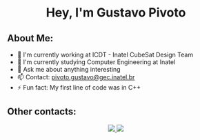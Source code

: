 <h1 align="center">Hey, I'm Gustavo Pivoto</h1>

<h3 align="center"></h3>

## About Me:

- 🔭 I'm currently working at ICDT - Inatel CubeSat Design Team
- 🌱 I'm currently studying Computer Engineering at Inatel
- 💬 Ask me about anything interesting
- 📫 Contact: pivoto.gustavo@gec.inatel.br
- ⚡ Fun fact: My first line of code was in C++

## Other contacts:

<p align="center">
  <a href="https://www.linkedin.com/in/gustavo-pivoto-ambrósio-263bb8252/">
    <img src="https://img.shields.io/badge/-LinkedIn-%230077B5?style=for-the-badge&logo=linkedin&logoColor=white">
  </a>
  <a href="https://www.instagram.com/gu.pivoto/">
    <img src="https://img.shields.io/badge/instagram-%23E4405F.svg?&style=for-the-badge&logo=instagram&logoColor=white" />
  </a>
</p>
